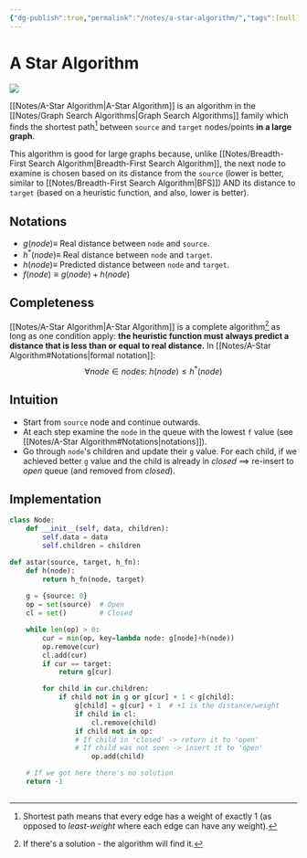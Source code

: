 ```yaml
---
{"dg-publish":true,"permalink":"/notes/a-star-algorithm/","tags":[null]}
---
```




# A Star Algorithm
![](https://upload.wikimedia.org/wikipedia/commons/c/c2/Astarpathfinding.gif)


[[Notes/A-Star Algorithm\|A-Star Algorithm]] is an algorithm in the [[Notes/Graph Search Algorithms\|Graph Search Algorithms]] family which finds the shortest path[^1] between `source` and `target` nodes/points **in a large graph**.

This algorithm is good for large graphs because, unlike [[Notes/Breadth-First Search Algorithm\|Breadth-First Search Algorithm]], the next node to examine is chosen based on its distance from the `source` (lower is better, similar to [[Notes/Breadth-First Search Algorithm\|BFS]]) AND its distance to `target` (based on a heuristic function, and also, lower is better).

## Notations
- $g(node) \equiv$ Real distance between `node` and `source`.
- $h^{*}(node) \equiv$ Real distance between `node` and `target`.
- $h(node) \equiv$ Predicted distance between `node` and `target`.
- $f(node) \equiv g(node) + h(node)$ 

## Completeness
[[Notes/A-Star Algorithm\|A-Star Algorithm]] is a complete algorithm[^2] as long as one condition apply: **the heuristic function must always predict a distance that is less than or equal to real distance.** 
In [[Notes/A-Star Algorithm#Notations\|formal notation]]:
$$ \forall node\in nodes:\ h(node) \leq h^{*}(node) $$

## Intuition
- Start from `source` node and continue outwards.
- At each step examine the `node` in the queue with the lowest `f` value (see [[Notes/A-Star Algorithm#Notations\|notations]]).
- Go through `node`'s children and update their `g` value. For each child, if we achieved better `g` value and the child is already in *closed* ==> re-insert to *open* queue (and removed from *closed*).

## Implementation
```python
class Node:
	def __init__(self, data, children):
		self.data = data
		self.children = children

def astar(source, target, h_fn):
	def h(node):
		return h_fn(node, target)
		
	g = {source: 0}
	op = set(source)  # Open
	cl = set()        # Closed

	while len(op) > 0:
		cur = min(op, key=lambda node: g[node]+h(node))
		op.remove(cur)
		cl.add(cur)
		if cur == target:
			return g[cur]

		for child in cur.children:
			if child not in g or g[cur] + 1 < g[child]:
				g[child] = g[cur] + 1  # +1 is the distance/weight
				if child in cl:
					cl.remove(child)
				if child not in op:
				# If child in 'closed' -> return it to 'open'
				# If child was not seen -> insert it to 'open'
					op.add(child)

	# If we got here there's no solution
	return -1
	
```


[^1]: Shortest path means that every edge has a weight of exactly 1 (as opposed to *least-weight* where each edge can have any weight).
[^2]: If there's a solution - the algorithm will find it.